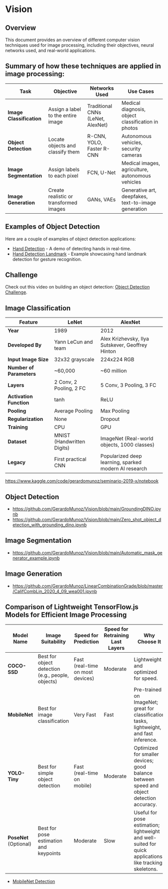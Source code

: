 # Vision

## Overview
This document provides an overview of different computer vision techniques used for image processing, including their objectives, neural networks used, and real-world applications.

## Summary of how these techniques are applied in image processing:

| **Task**               | **Objective**                               | **Networks Used**               | **Use Cases**                                    |
|------------------------|---------------------------------------------|---------------------------------|--------------------------------------------------|
| **Image Classification**| Assign a label to the entire image          | Traditional CNNs (LeNet, AlexNet) | Medical diagnosis, object classification in photos |
| **Object Detection**    | Locate objects and classify them            | R-CNN, YOLO, Faster R-CNN        | Autonomous vehicles, security cameras            |
| **Image Segmentation**  | Assign labels to each pixel                 | FCN, U-Net                       | Medical images, agriculture, autonomous vehicles |
| **Image Generation**    | Create realistic or transformed images      | GANs, VAEs                       | Generative art, deepfakes, text-to-image generation |

## Examples of Object Detection
Here are a couple of examples of object detection applications:
* [Hand Detection](https://gerardomunoz.github.io/Vision/Hand_Detection.html) - A demo of detecting hands in real-time.
* [Hand Detection Landmark](https://gerardomunoz.github.io/Vision/Hand_Detection_LandMark.html) - Example showcasing hand landmark detection for gesture recognition.


## Challenge
Check out this video on building an object detection: [Object Detection Challenge](https://www.youtube.com/watch?v=sGDJwilP-oo).

## Image Classification

| Feature                 | **LeNet**                           | **AlexNet**                                  |
|-------------------------|-------------------------------------|----------------------------------------------|
| **Year**                | 1989                                | 2012                                         |
| **Developed By**        | Yann LeCun and team                 | Alex Krizhevsky, Ilya Sutskever, Geoffrey Hinton |
| **Input Image Size**    | 32x32 grayscale                     | 224x224 RGB                                  |
| **Number of Parameters**| ~60,000                             | ~60 million                                  |
| **Layers**              | 2 Conv, 2 Pooling, 2 FC             | 5 Conv, 3 Pooling, 3 FC                      |
| **Activation Function** | tanh                                | ReLU                                         |
| **Pooling**             | Average Pooling                     | Max Pooling                                  |
| **Regularization**      | None                                | Dropout                                      |
| **Training**            | CPU                                 | GPU                                          |
| **Dataset**             | MNIST (Handwritten Digits)          | ImageNet (Real-world objects, 1000 classes)  |
| **Legacy**              | First practical CNN                 | Popularized deep learning, sparked modern AI research |

https://www.kaggle.com/code/gerardomunoz/seminario-2019-x/notebook

## Object Detection
* https://github.com/GerardoMunoz/Vision/blob/main/GroundingDINO.ipynb
* https://github.com/GerardoMunoz/Vision/blob/main/Zero_shot_object_detection_with_grounding_dino.ipynb

## Image Segmentation
* https://github.com/GerardoMunoz/Vision/blob/main/Automatic_mask_generator_example.ipynb

## Image Generation
* https://github.com/GerardoMunoz/LinearCombinationGrade/blob/master/CalifCombLin_2020_4_09_wea001.ipynb

## Comparison of Lightweight TensorFlow.js Models for Efficient Image Processing
| **Model Name**         | **Image Suitability**                    | **Speed for Prediction**        | **Speed for Retraining Last Layers** | **Why Choose It**                                                                                          |
|-------------------------|------------------------------------------|----------------------------------|---------------------------------------|------------------------------------------------------------------------------------------------------------|
| **COCO-SSD**           | Best for object detection (e.g., people, objects) | Fast (real-time on most devices) | Moderate                              | Lightweight and optimized for speed.                                                                      |
| **MobileNet**          | Best for image classification            | Very Fast                        | Fast                                  | Pre-trained on ImageNet; great for classification tasks, lightweight, and fast inference.                 |
| **YOLO-Tiny**          | Best for simple object detection         | Fast (real-time on mobile)       | Moderate                              | Optimized for smaller devices; good balance between speed and object detection accuracy.                   |
| **PoseNet** (Optional) | Best for pose estimation and keypoints   | Moderate                         | Slow                                  | Useful for pose estimation; lightweight and well-suited for quick applications like tracking skeletons.    |

* [MobileNet Detection](https://gerardomunoz.github.io/Vision/simple_MobileNet_ejem.html)
